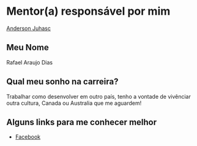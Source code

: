 # Mentor(a) responsável por mim

[Anderson Juhasc](https://github.com/training-center/mentoria/blob/master/profiles/mentors/profiles/anderson_juhasc.md)

## Meu Nome

Rafael Araujo Dias

## Qual meu sonho na carreira?

Trabalhar como desenvolver em outro país, tenho a vontade de vivênciar outra cultura, Canada ou Australia que me aguardem!


## Alguns links para me conhecer melhor

- [Facebook](https://www.facebook.com/rafael.a.dias.71271)
